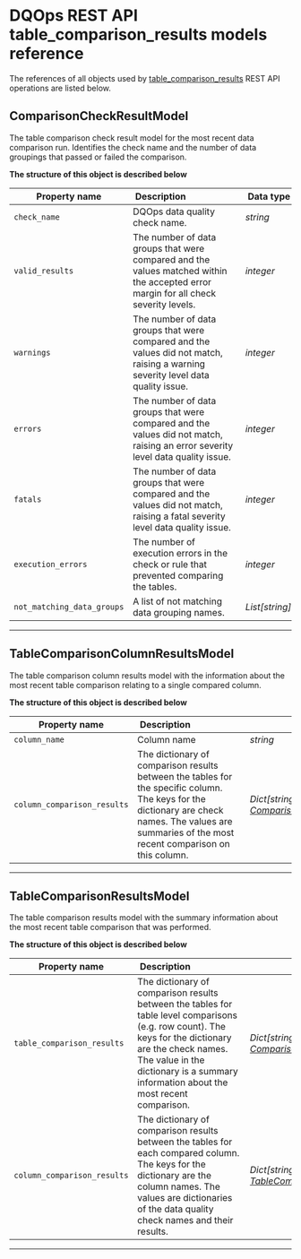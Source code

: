 # DQOps REST API table_comparison_results models reference
The references of all objects used by [table_comparison_results](../operations/table_comparison_results.md) REST API operations are listed below.


## ComparisonCheckResultModel
The table comparison check result model for the most recent data comparison run. Identifies the check name and the number of data groupings that passed or failed the comparison.


**The structure of this object is described below**


|&nbsp;Property&nbsp;name&nbsp;|&nbsp;Description&nbsp;&nbsp;&nbsp;&nbsp;&nbsp;&nbsp;&nbsp;&nbsp;&nbsp;&nbsp;&nbsp;&nbsp;&nbsp;&nbsp;&nbsp;&nbsp;&nbsp;&nbsp;&nbsp;&nbsp;&nbsp;|&nbsp;Data&nbsp;type&nbsp;|
|---------------|---------------------------------|-----------|
|<span class="no-wrap-code">`check_name`</span>|DQOps data quality check name.|*string*|
|<span class="no-wrap-code">`valid_results`</span>|The number of data groups that were compared and the values matched within the accepted error margin for all check severity levels.|*integer*|
|<span class="no-wrap-code">`warnings`</span>|The number of data groups that were compared and the values did not match, raising a warning severity level data quality issue.|*integer*|
|<span class="no-wrap-code">`errors`</span>|The number of data groups that were compared and the values did not match, raising an error severity level data quality issue.|*integer*|
|<span class="no-wrap-code">`fatals`</span>|The number of data groups that were compared and the values did not match, raising a fatal severity level data quality issue.|*integer*|
|<span class="no-wrap-code">`execution_errors`</span>|The number of execution errors in the check or rule that prevented comparing the tables.|*integer*|
|<span class="no-wrap-code">`not_matching_data_groups`</span>|A list of not matching data grouping names.|*List[string]*|


___

## TableComparisonColumnResultsModel
The table comparison column results model with the information about the most recent table comparison relating to a single compared column.


**The structure of this object is described below**


|&nbsp;Property&nbsp;name&nbsp;|&nbsp;Description&nbsp;&nbsp;&nbsp;&nbsp;&nbsp;&nbsp;&nbsp;&nbsp;&nbsp;&nbsp;&nbsp;&nbsp;&nbsp;&nbsp;&nbsp;&nbsp;&nbsp;&nbsp;&nbsp;&nbsp;&nbsp;|&nbsp;Data&nbsp;type&nbsp;|
|---------------|---------------------------------|-----------|
|<span class="no-wrap-code">`column_name`</span>|Column name|*string*|
|<span class="no-wrap-code">`column_comparison_results`</span>|The dictionary of comparison results between the tables for the specific column. The keys for the dictionary are check names. The values are summaries of the most recent comparison on this column.|*Dict[string, [ComparisonCheckResultModel](./table_comparison_results.md#comparisoncheckresultmodel)]*|


___

## TableComparisonResultsModel
The table comparison results model with the summary information about the most recent table comparison that was performed.


**The structure of this object is described below**


|&nbsp;Property&nbsp;name&nbsp;|&nbsp;Description&nbsp;&nbsp;&nbsp;&nbsp;&nbsp;&nbsp;&nbsp;&nbsp;&nbsp;&nbsp;&nbsp;&nbsp;&nbsp;&nbsp;&nbsp;&nbsp;&nbsp;&nbsp;&nbsp;&nbsp;&nbsp;|&nbsp;Data&nbsp;type&nbsp;|
|---------------|---------------------------------|-----------|
|<span class="no-wrap-code">`table_comparison_results`</span>|The dictionary of comparison results between the tables for table level comparisons (e.g. row count). The keys for the dictionary are the check names. The value in the dictionary is a summary information about the most recent comparison.|*Dict[string, [ComparisonCheckResultModel](#comparisoncheckresultmodel)]*|
|<span class="no-wrap-code">`column_comparison_results`</span>|The dictionary of comparison results between the tables for each compared column. The keys for the dictionary are the column names. The values are dictionaries of the data quality check names and their results.|*Dict[string, [TableComparisonColumnResultsModel](#tablecomparisoncolumnresultsmodel)]*|


___

